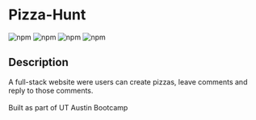 # Pizza-Hunt

  ![npm](https://img.shields.io/badge/Express.js-^4.17.1-yellow)
  ![npm](https://img.shields.io/badge/MongoDB-^2.1.0-blue)
  ![npm](https://img.shields.io/badge/Mongoose-^5.21.7-green)
  ![npm](https://img.shields.io/badge/bcrypt-^5.0.1-red)
  
## Description

A full-stack website were users can create pizzas, leave comments and reply to those comments.
<br><br>
Built as part of UT Austin Bootcamp
